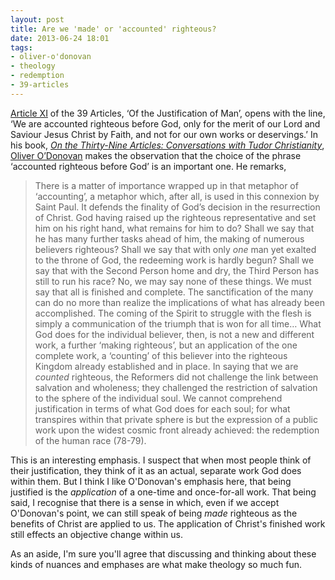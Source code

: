 ```yaml
---
layout: post
title: Are we 'made' or 'accounted' righteous?
date: 2013-06-24 18:01
tags:
- oliver-o'donovan
- theology
- redemption
- 39-articles
---
```

[Article XI](http://www.thirtyninearticles.org/religion/#XI._Of_the_Justification_of_Man.) of the 39 Articles, ‘Of the Justification of Man’, opens with the line, ‘We are accounted righteous before God, only for the merit of our Lord and Saviour Jesus Christ by Faith, and not for our own works or deservings.’ In his book, *[On the Thirty-Nine Articles: Conversations with Tudor Christianity](http://www.amazon.co.uk/gp/product/B005HITR40/ref=as_li_qf_sp_asin_il_tl?ie=UTF8&camp=1634&creative=6738&creativeASIN=B005HITR40&linkCode=as2&tag=jakebeldercom-21)*, [Oliver O’Donovan](http://en.wikipedia.org/wiki/Oliver_O%27Donovan) makes the observation that the choice of the phrase ‘accounted righteous before God’ is an important one. He remarks,

<blockquote>
There is a matter of importance wrapped up in that metaphor of ‘accounting’, a metaphor which, after all, is used in this connexion by Saint Paul. It defends the finality of God’s decision in the resurrection of Christ. God having raised up the righteous representative and set him on his right hand, what remains for him to do? Shall we say that he has many further tasks ahead of him, the making of numerous believers righteous? Shall we say that with only <em>one</em> man yet exalted to the throne of God, the redeeming work is hardly begun? Shall we say that with the Second Person home and dry, the Third Person has still to run his race? No, we may say none of these things. We must say that all is finished and complete. The sanctification of the many can do no more than realize the implications of what has already been accomplished. The coming of the Spirit to struggle with the flesh is simply a communication of the triumph that is won for all time… What God does for the individual believer, then, is not a new and different work, a further ‘making righteous’, but an application of the one complete work, a ‘counting’ of this believer into the righteous Kingdom already established and in place. In saying that we are <em>counted</em> righteous, the Reformers did not challenge the link between salvation and wholeness; they challenged the restriction of salvation to the sphere of the individual soul. We cannot comprehend justification in terms of what God does for each soul; for what transpires within that private sphere is but the expression of a public work upon the widest cosmic front already achieved: the redemption of the human race (78-79).
</blockquote>

This is an interesting emphasis. I suspect that when most people think of their justification, they think of it as an actual, separate work God does within them. But I think I like O'Donovan's emphasis here, that being justified is the *application* of a one-time and once-for-all work. That being said, I recognise that there is a sense in which, even if we accept O'Donovan's point, we can still speak of being *made* righteous as the benefits of Christ are applied to us. The application of Christ's finished work still effects an objective change within us.

As an aside, I'm sure you'll agree that discussing and thinking about these kinds of nuances and emphases are what make theology so much fun.
